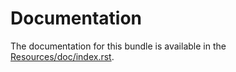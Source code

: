 Documentation
=============

The documentation for this bundle is available in the [Resources/doc/index.rst](https://github.com/genouest/GenouestSchedulerBundle/blob/master/Resources/doc/index.rst).

